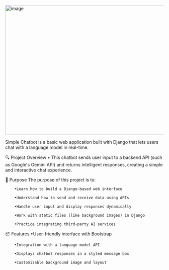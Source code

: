 <img width="656" height="413" alt="image" src="https://github.com/user-attachments/assets/c7779198-126f-4e23-9eee-17d620d03660" />



Simple Chatbot is a basic web application built with Django that lets users chat with a language model in real-time.

🔍 Project Overview
               • This chatbot sends user input to a backend API (such as Google's Gemini API) and returns intelligent responses, creating a simple and interactive chat experience.

🎯 Purpose
The purpose of this project is to:

        •Learn how to build a Django-based web interface

        •Understand how to send and receive data using APIs

        •Handle user input and display responses dynamically

        •Work with static files (like background images) in Django

        •Practice integrating third-party AI services

📦 Features
         •User-friendly interface with Bootstrap

        •Integration with a language model API

        •Displays chatbot responses in a styled message box

        •Customizable background image and layout
